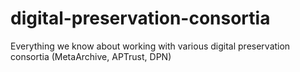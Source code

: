 # digital-preservation-consortia
Everything we know about working with various digital preservation consortia (MetaArchive, APTrust, DPN)
